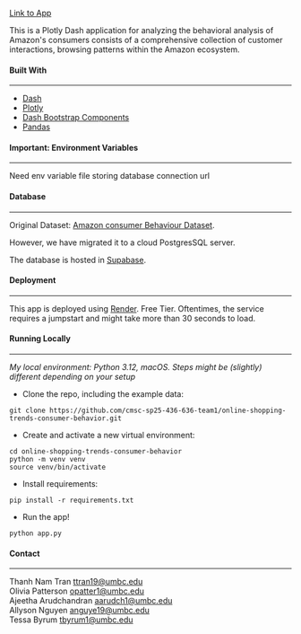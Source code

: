 [Link to App](https://online-shopping-trends-consumer-behavior.onrender.com)

This is a Plotly Dash application for analyzing the behavioral analysis of Amazon's consumers consists of a comprehensive collection of customer interactions, browsing patterns within the Amazon ecosystem.

#### Built With
---
- [Dash](https://dash.plotly.com/)
- [Plotly](https://plotly.com/python/)
- [Dash Bootstrap Components](https://dash-bootstrap-components.opensource.faculty.ai/)
- [Pandas](https://pandas.pydata.org/)

#### Important: Environment Variables 
---
Need env variable file storing database connection url

#### Database 
---
Original Dataset: [Amazon consumer Behaviour Dataset](https://www.kaggle.com/datasets/swathiunnikrishnan/amazon-consumer-behaviour-dataset/code).

However, we have migrated it to a cloud PostgresSQL server.

The database is hosted in [Supabase](https://supabase.com/).

#### Deployment
---
This app is deployed using [Render](https://render.com/). Free Tier. Oftentimes, the service requires a jumpstart and might take more than 30 seconds to load.

#### Running Locally 
---
*My local environment: Python 3.12, macOS. Steps might be (slightly) different depending on your setup*

* Clone the repo, including the example data:
```
git clone https://github.com/cmsc-sp25-436-636-team1/online-shopping-trends-consumer-behavior.git
```
* Create and activate a new virtual environment:
```
cd online-shopping-trends-consumer-behavior
python -m venv venv
source venv/bin/activate
```
* Install requirements:
```
pip install -r requirements.txt
```
* Run the app!
```
python app.py
```

#### Contact
---
Thanh Nam Tran [ttran19@umbc.edu](mailto:ttran19@umbc.edu)  
Olivia Patterson [opatter1@umbc.edu](mailto:opatter1@umbc.edu)  
Ajeetha Arudchandran [aarudch1@umbc.edu](mailto:aarudch1@umbc.edu)  
Allyson Nguyen [anguye19@umbc.edu](mailto:anguye19@umbc.edu)  
Tessa Byrum [tbyrum1@umbc.edu](mailto:ttran19@umbc.edu)  
